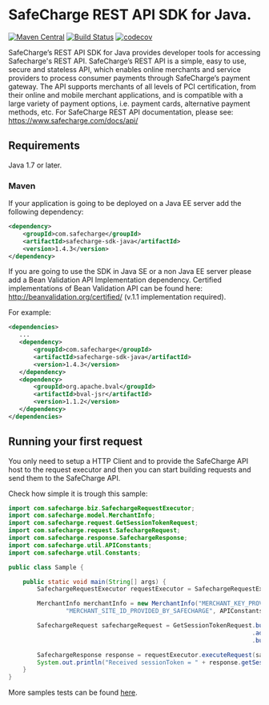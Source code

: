 # SafeCharge REST API SDK for Java.

[![Maven Central](https://maven-badges.herokuapp.com/maven-central/com.safecharge/safecharge-sdk-java/badge.svg)](https://maven-badges.herokuapp.com/maven-central/com.safecharge/safecharge-sdk-java)
[![Build Status](https://travis-ci.org/SafeChargeInternational/safecharge-java.svg?branch=master)](https://travis-ci.org/SafeChargeInternational/safecharge-java)
[![codecov](https://codecov.io/gh/SafeChargeInternational/safecharge-java/branch/development/graph/badge.svg)](https://codecov.io/gh/SafeChargeInternational/safecharge-java)

SafeCharge’s REST API SDK for Java provides developer tools for accessing Safecharge's REST API. SafeCharge’s REST API is a simple, easy to use, secure and stateless API, which enables online merchants and service providers to process consumer payments through SafeCharge’s payment gateway. The API supports merchants of all levels of PCI certification, from their online and mobile merchant applications, and is compatible with a large variety of payment options, i.e. payment cards, alternative payment methods, etc. For SafeCharge REST API documentation, please see: https://www.safecharge.com/docs/api/
 
## Requirements

Java 1.7 or later.

### Maven

If your application is going to be deployed on a Java EE server add the following dependency:

```xml
<dependency>    
    <groupId>com.safecharge</groupId>
    <artifactId>safecharge-sdk-java</artifactId>
    <version>1.4.3</version>
</dependency>
```

If you are going to use the SDK in Java SE or a non Java EE server please add a Bean Validation API Implementation dependency. Certified implementations of Bean Validation API can be found here: http://beanvalidation.org/certified/ (v.1.1 implementation required). 

For example:

 ```xml
<dependencies>
    ...
    <dependency>    
        <groupId>com.safecharge</groupId>
        <artifactId>safecharge-sdk-java</artifactId>
        <version>1.4.3</version>
    </dependency>
    <dependency>
        <groupId>org.apache.bval</groupId>
        <artifactId>bval-jsr</artifactId>
        <version>1.1.2</version>
    </dependency>
</dependencies>
 ```

## Running your first request

You only need to setup a HTTP Client and to provide the SafeCharge API host to the request executor and then you can start building requests and send them to the SafeCharge API. 

Check how simple it is trough this sample:

```java
import com.safecharge.biz.SafechargeRequestExecutor;
import com.safecharge.model.MerchantInfo;
import com.safecharge.request.GetSessionTokenRequest;
import com.safecharge.request.SafechargeRequest;
import com.safecharge.response.SafechargeResponse;
import com.safecharge.util.APIConstants;
import com.safecharge.util.Constants;

public class Sample {

    public static void main(String[] args) {
        SafechargeRequestExecutor requestExecutor = SafechargeRequestExecutor.getInstance();

        MerchantInfo merchantInfo = new MerchantInfo("MERCHANT_KEY_PROVIDED_BY_SAFECHARGE", "MERCHANT_ID_PROVIDED_BY_SAFECHARGE",
                "MERCHANT_SITE_ID_PROVIDED_BY_SAFECHARGE", APIConstants.INTEGRATION_HOST, Constants.HashAlgorithm.SHA256);

        SafechargeRequest safechargeRequest = GetSessionTokenRequest.builder()
                                                                    .addMerchantInfo(merchantInfo)
                                                                    .build();

        SafechargeResponse response = requestExecutor.executeRequest(safechargeRequest);
        System.out.println("Received sessionToken = " + response.getSessionToken());
    }
}
```
More samples tests can be found [here](https://github.com/SafeChargeInternational/safecharge-java/tree/master/src/test/java/com/safecharge/test/workflow/).
